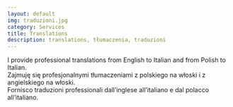 ```yaml
---
layout: default
img: traduzioni.jpg
category: Services
title: Translations
description: translations, tłumaczenia, traduzioni
---
```

I provide professional translations from English to Italian and from Polish to Italian.
<br>
Zajmuję się profesjonalnymi tłumaczeniami z polskiego na włoski i z angielskiego na włoski.
<br>
Fornisco traduzioni professionali dall’inglese all’italiano e dal polacco all’italiano.
